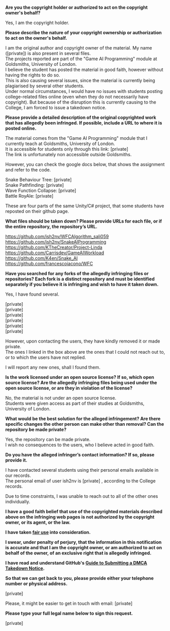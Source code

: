 **Are you the copyright holder or authorized to act on the copyright owner's behalf?**

Yes, I am the copyright holder.

**Please describe the nature of your copyright ownership or authorization to act on the owner's behalf.**

I am the original author and copyright owner of the material. My name ([private]) is also present in several files.  
The projects reported are part of the "Game AI Programming" module at Goldsmiths, University of London.  
I believe the student has posted the material in good faith, however without having the rights to do so.  
This is also causing several issues, since the material is currently being plagiarised by several other students.  
Under normal circumstances, I would have no issues with students posting college-related files online (even when they do not necessarily have copyright). But because of the disruption this is currently causing to the College, I am forced to issue a takedown notice.

**Please provide a detailed description of the original copyrighted work that has allegedly been infringed. If possible, include a URL to where it is posted online.**

The material comes from the "Game AI Programming" module that I currently teach at Goldsmiths, University of London.  
It is accessible for students only through this link: [private]  
The link is unfortunately non accessible outside Goldsmiths.

However, you can check the google docs below, that shows the assignment and refer to the code.

Snake Behaviour Tree: [private]  
Snake Pathfinding: [private]  
Wave Function Collapse: [private]  
Battle RoyAIe: [private]

These are four parts of the same Unity/C# project, that some students have reposted on their github page.

**What files should be taken down? Please provide URLs for each file, or if the entire repository, the repository’s URL.**

https://github.com/ish2nv/WFCAlgorithm_sali059  
https://github.com/ish2nv/SnakeAIProgramming  
https://github.com/KTheCreator/Project-Linda  
https://github.com/Carrisdev/GameAIWorkload  
https://github.com/K4en/Snake_AI  
https://github.com/francescoiacono/WFC  

**Have you searched for any forks of the allegedly infringing files or repositories? Each fork is a distinct repository and must be identified separately if you believe it is infringing and wish to have it taken down.**

Yes, I have found several.

[private]  
[private]  
[private]  
[private]  
[private]  
[private]

However, upon contacting the users, they have kindly removed it or made private.  
The ones I linked in the box above are the ones that I could not reach out to, or to which the users have not replied.

I will report any new ones, shall I found them.

**Is the work licensed under an open source license? If so, which open source license? Are the allegedly infringing files being used under the open source license, or are they in violation of the license?**

No, the material is not under an open source license.  
Students were given access as part of their studies at Goldsmiths, University of London.

**What would be the best solution for the alleged infringement? Are there specific changes the other person can make other than removal? Can the repository be made private?**

Yes, the repository can be made private.  
I wish no consequences to the users, who I believe acted in good faith.

**Do you have the alleged infringer’s contact information? If so, please provide it.**

I have contacted several students using their personal emails available in our records.  
The personal email of user ish2nv is [private] , according to the College records.

Due to time constraints, I was unable to reach out to all of the other ones individually.

**I have a good faith belief that use of the copyrighted materials described above on the infringing web pages is not authorized by the copyright owner, or its agent, or the law.**

**I have taken <a href="https://www.lumendatabase.org/topics/22">fair use</a> into consideration.**

**I swear, under penalty of perjury, that the information in this notification is accurate and that I am the copyright owner, or am authorized to act on behalf of the owner, of an exclusive right that is allegedly infringed.**

**I have read and understand GitHub's <a href="https://docs.github.com/articles/guide-to-submitting-a-dmca-takedown-notice/">Guide to Submitting a DMCA Takedown Notice</a>.**

**So that we can get back to you, please provide either your telephone number or physical address.**

[private]

Please, it might be easier to get in touch with email: [private]

**Please type your full legal name below to sign this request.**

[private]
